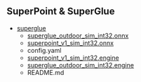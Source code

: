 ## SuperPoint & SuperGlue
 * [superglue](./superglue)
   * [superglue_outdoor_sim_int32.onnx](https://o365cbnu-my.sharepoint.com/:u:/g/personal/2019132001_cbnu_ac_kr/EYAAt5tgwuhNvIIiQ5fokOoB6gNk8561mlBu-hMv9BfwnQ?e=PBTPrJ)
   * [superpoint_v1_sim_int32.onnx](https://o365cbnu-my.sharepoint.com/:u:/g/personal/2019132001_cbnu_ac_kr/ESfj4wqqV5VCpNI-kw9YzAUBzyLwPHPIDeCM_isO9LjVGw?e=FVlQ1s)
   * config.yaml
   * [superpoint_v1_sim_int32.engine](https://o365cbnu-my.sharepoint.com/:u:/g/personal/2019132001_cbnu_ac_kr/EWZT_efATpZIuv4zKpcX8c0B8uIoeBMZ1cdj8_tQm-x3FA?e=XeN52B)
   * [superglue_outdoor_sim_int32.engine](https://o365cbnu-my.sharepoint.com/:u:/g/personal/2019132001_cbnu_ac_kr/Ee4PDVASK2dDtG_E0qZ2IV8B_X2vASLWCAe1q7UBlXHYMQ?e=XyzM9J)
   * README.md
